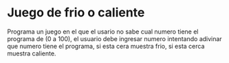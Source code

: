 # Juego de frio o caliente

Programa un juego en el que el usario no sabe cual numero tiene el programa de (0 a 100), el usuario debe ingresar
numero intentando adivinar que numero tiene el programa, si esta cera muestra frio, si esta cerca muestra caliente.
